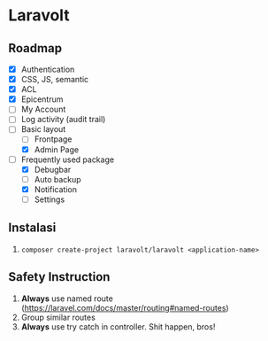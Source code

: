 # Laravolt

## Roadmap
* [x] Authentication
* [x] CSS, JS, semantic
* [x] ACL
* [x] Epicentrum
* [ ] My Account
* [ ] Log activity (audit trail)
* [ ] Basic layout
    * [ ] Frontpage 
    * [x] Admin Page 
* [ ] Frequently used package
    * [x] Debugbar
    * [ ] Auto backup
    * [x] Notification
    * [ ] Settings

## Instalasi
1. `composer create-project laravolt/laravolt <application-name>`

## Safety Instruction
1. **Always** use named route (https://laravel.com/docs/master/routing#named-routes)
2. Group similar routes
3. **Always** use try catch in controller. Shit happen, bros!
